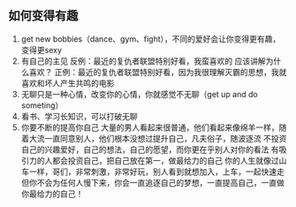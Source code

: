 ## 如何变得有趣

1. get new bobbies（dance、gym、fight），不同的爱好会让你变得更有趣，变得更sexy
2. 有自己的主见
反例：最近的复仇者联盟特别好看，我蛮喜欢的
应该讲解为什么喜欢？
正例：最近的复仇者联盟特别好看，因为我很理解灭霸的思想，我就喜欢和坏人产生共鸣的电影
3. 无聊只是一种心情，改变你的心情，你就感觉不无聊（get up and do someting）
4. 看书、学习长知识，可以打破无聊
5. 你要不断的提高你自己
大量的男人看起来很普通，他们看起来像绵羊一样，随着大流一直同意别人，他们根本没想过提升自己，凡夫俗子，随波逐流
不投资自己的兴趣爱好，自己的想法，自己的愿望，而你更在乎别人对你的看法
有吸引力的人都会投资自己，把自己放在第一，做最给力的自己
你的人生就像过山车一样，哥们，非常刺激，非常好玩，别人看到就想加入，上车，一起快速走
但你不会为任何人慢下来，你会一直追逐自己的梦想，一直提高自己，一直做你最给力的自己！